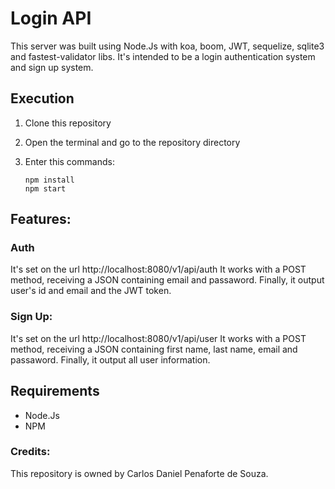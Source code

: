 # Login API

This server was built using Node.Js with koa, boom, JWT, sequelize, sqlite3 and fastest-validator libs. It's intended to be a login authentication system and sign up system.

## Execution
 1. Clone this repository
 2. Open the terminal and go to the repository directory
 3. Enter this commands:

        npm install
        npm start


## Features:
### Auth
 It's set on the url http://localhost:8080/v1/api/auth
 It works with a POST method, receiving a JSON containing email and passaword. Finally, it output user's id and email and the JWT token.

### Sign Up:
 It's set on the url http://localhost:8080/v1/api/user
 It works with a POST method, receiving a JSON containing first name, last name, email and passaword. Finally, it output all user information.

## Requirements
 - Node.Js
 - NPM 

### Credits:

This repository is owned by Carlos Daniel Penaforte de Souza.